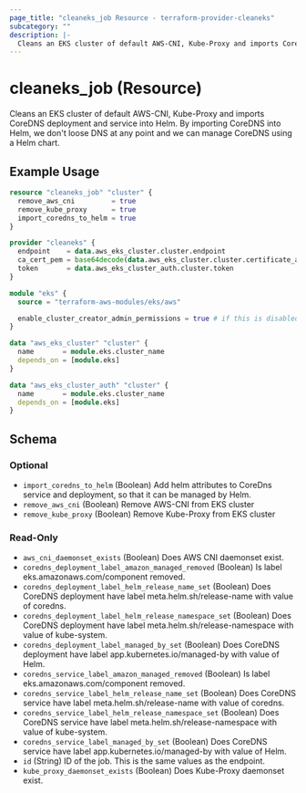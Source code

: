 ```yaml
---
page_title: "cleaneks_job Resource - terraform-provider-cleaneks"
subcategory: ""
description: |-
  Cleans an EKS cluster of default AWS-CNI, Kube-Proxy and imports CoreDNS deployment and service into Helm. By importing CoreDNS into Helm, we don't loose DNS at any point and we can manage CoreDNS using a Helm chart.
---
```


# cleaneks_job (Resource)

Cleans an EKS cluster of default AWS-CNI, Kube-Proxy and imports CoreDNS deployment and service into Helm. By importing CoreDNS into Helm, we don't loose DNS at any point and we can manage CoreDNS using a Helm chart.

## Example Usage

```terraform
resource "cleaneks_job" "cluster" {
  remove_aws_cni         = true
  remove_kube_proxy      = true
  import_coredns_to_helm = true
}

provider "cleaneks" {
  endpoint    = data.aws_eks_cluster.cluster.endpoint
  ca_cert_pem = base64decode(data.aws_eks_cluster.cluster.certificate_authority[0].data)
  token       = data.aws_eks_cluster_auth.cluster.token
}

module "eks" {
  source = "terraform-aws-modules/eks/aws"

  enable_cluster_creator_admin_permissions = true # if this is disabled then the deployment user cannot work inside kubernetes cluster
}

data "aws_eks_cluster" "cluster" {
  name       = module.eks.cluster_name
  depends_on = [module.eks]
}

data "aws_eks_cluster_auth" "cluster" {
  name       = module.eks.cluster_name
  depends_on = [module.eks]
}
```

<!-- schema generated by tfplugindocs -->
## Schema

### Optional

- `import_coredns_to_helm` (Boolean) Add helm attributes to CoreDns service and deployment, so that it can be managed by Helm.
- `remove_aws_cni` (Boolean) Remove AWS-CNI from EKS cluster
- `remove_kube_proxy` (Boolean) Remove Kube-Proxy from EKS cluster

### Read-Only

- `aws_cni_daemonset_exists` (Boolean) Does AWS CNI daemonset exist.
- `coredns_deployment_label_amazon_managed_removed` (Boolean) Is label eks.amazonaws.com/component removed.
- `coredns_deployment_label_helm_release_name_set` (Boolean) Does CoreDNS deployment have label meta.helm.sh/release-name with value of coredns.
- `coredns_deployment_label_helm_release_namespace_set` (Boolean) Does CoreDNS deployment have label meta.helm.sh/release-namespace with value of kube-system.
- `coredns_deployment_label_managed_by_set` (Boolean) Does CoreDNS deployment have label app.kubernetes.io/managed-by with value of Helm.
- `coredns_service_label_amazon_managed_removed` (Boolean) Is label eks.amazonaws.com/component removed.
- `coredns_service_label_helm_release_name_set` (Boolean) Does CoreDNS service have label meta.helm.sh/release-name with value of coredns.
- `coredns_service_label_helm_release_namespace_set` (Boolean) Does CoreDNS service have label meta.helm.sh/release-namespace with value of kube-system.
- `coredns_service_label_managed_by_set` (Boolean) Does CoreDNS service have label app.kubernetes.io/managed-by with value of Helm.
- `id` (String) ID of the job. This is the same values as the endpoint.
- `kube_proxy_daemonset_exists` (Boolean) Does Kube-Proxy daemonset exist.